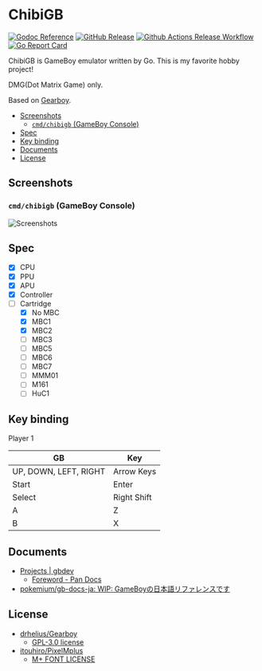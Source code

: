 # ChibiGB <!-- omit in toc -->

[![Godoc Reference](https://pkg.go.dev/badge/github.com/kaishuu0123/chibigb)](https://pkg.go.dev/github.com/kaishuu0123/chibigb)
[![GitHub Release](https://img.shields.io/github/v/release/kaishuu0123/chibigb)](https://github.com/kaishuu0123/chibigb/releases)
[![Github Actions Release Workflow](https://github.com/kaishuu0123/chibigb/actions/workflows/release.yml/badge.svg)](https://github.com/kaishuu0123/chibigb/actions/workflows/release.yml)
[![Go Report Card](https://goreportcard.com/badge/kaishuu0123/chibigb)](https://goreportcard.com/report/kaishuu0123/chibigb)

ChibiGB is GameBoy emulator written by Go. This is my favorite hobby project!

DMG(Dot Matrix Game) only.

Based on [Gearboy](https://github.com/drhelius/Gearboy).

- [Screenshots](#screenshots)
  - [`cmd/chibigb` (GameBoy Console)](#cmdchibigb-gameboy-console)
- [Spec](#spec)
- [Key binding](#key-binding)
- [Documents](#documents)
- [License](#license)

## Screenshots

### `cmd/chibigb` (GameBoy Console)

![Screenshots](https://raw.github.com/kaishuu0123/chibigb/main/screenshots/screenshots001.jpg)

## Spec

- [X] CPU
- [X] PPU
- [X] APU
- [X] Controller
- [ ] Cartridge
  - [X] No MBC
  - [X] MBC1
  - [X] MBC2
  - [ ] MBC3
  - [ ] MBC5
  - [ ] MBC6
  - [ ] MBC7
  - [ ] MMM01
  - [ ] M161
  - [ ] HuC1

## Key binding

Player 1

|GB|Key|
|---|---|
| UP, DOWN, LEFT, RIGHT | Arrow Keys |
| Start | Enter |
| Select | Right Shift |
| A | Z |
| B | X |

## Documents

- [Projects | gbdev](https://gbdev.io/)
  - [Foreword - Pan Docs](https://gbdev.io/pandocs/)
- [pokemium/gb-docs-ja: WIP: GameBoyの日本語リファレンスです](https://github.com/pokemium/gb-docs-ja)

## License

- [drhelius/Gearboy](https://github.com/drhelius/Gearboy)
  - [GPL-3.0 license](https://github.com/drhelius/Gearboy/blob/master/LICENSE)
- [itouhiro/PixelMplus](https://github.com/itouhiro/PixelMplus)
  - [M+ FONT LICENSE](https://github.com/itouhiro/PixelMplus/blob/master/misc/mplus_bitmap_fonts/LICENSE_E)
